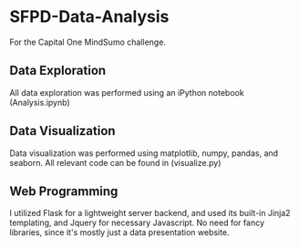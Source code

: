 # SFPD-Data-Analysis
For the Capital One MindSumo challenge.

## Data Exploration
All data exploration was performed using an iPython notebook (Analysis.ipynb)

## Data Visualization
Data visualization was performed using matplotlib, numpy, pandas, and seaborn.
All relevant code can be found in (visualize.py)

## Web Programming
I utilized Flask for a lightweight server backend, and used its built-in Jinja2
templating, and Jquery for necessary Javascript. No need for fancy libraries, since
it's mostly just a data presentation website.
